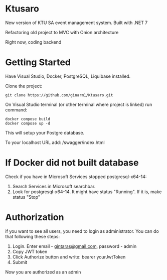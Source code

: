 # Ktusaro
New version of KTU SA event management system. Built with .NET 7

Refactoring old project to MVC with Onion architecture

Right now, coding backend


# Getting Started

Have Visual Studio, Docker, PostgreSQL, Liquibase installed.

Clone the project:

```
git clone https://github.com/ginarm1/Ktusaro.git
```

On Visual Studio terminal (or other terminal where project is linked) run command:

```
docker compose build
docker compose up -d
```

This will setup your Postgre database.

To your localhost URL add: /swagger/index.html

# If Docker did not built database

Check if you have in Microsoft Services  stopped postgresql-x64-14:

1. Search Services in Microsoft searchbar.
2. Look for postgresql-x64-14. It might have status "Running". If it is, make status "Stop"

# Authorization

if you want to see all users, you need to login as administrator. You can do that following these steps:

1. Login. Enter email - gintaras@gmail.com, password - admin
2. Copy JWT token
3. Click Authorize button and write: bearer yourJwtToken
4. Submit

Now you are authorized as an admin
